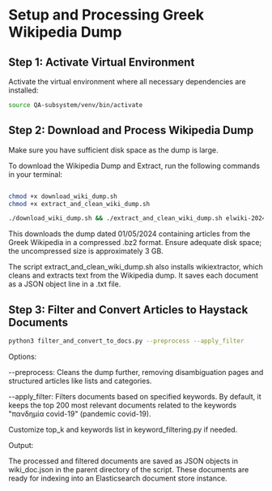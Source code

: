 # Setup and Processing Greek Wikipedia Dump

## Step 1: Activate Virtual Environment
Activate the virtual environment where all necessary dependencies are installed:

```bash
source QA-subsystem/venv/bin/activate
```

## Step 2: Download and Process Wikipedia Dump
Make sure you have sufficient disk space as the dump is large.

To download the Wikipedia Dump and Extract, run the following commands in your terminal:

```bash

chmod +x download_wiki_dump.sh
chmod +x extract_and_clean_wiki_dump.sh

./download_wiki_dump.sh && ./extract_and_clean_wiki_dump.sh elwiki-20240501-pages-articles-multistream.xml.bz2
```

This downloads the dump dated 01/05/2024 containing articles from the Greek Wikipedia in a compressed .bz2 format.
Ensure adequate disk space; the uncompressed size is approximately 3 GB.

The script extract_and_clean_wiki_dump.sh also installs wikiextractor, which cleans and extracts text from the Wikipedia dump. It saves each document as a JSON object line in a .txt file.

## Step 3: Filter and Convert Articles to Haystack Documents


``` bash
python3 filter_and_convert_to_docs.py --preprocess --apply_filter
```
Options:

--preprocess: Cleans the dump further, removing disambiguation pages and structured articles like lists and categories.

--apply_filter: Filters documents based on specified keywords. By default, it keeps the top 200 most relevant documents related to the keywords "πανδημία covid-19" (pandemic covid-19).

Customize top_k and keywords list in keyword_filtering.py if needed.

Output:

The processed and filtered documents are saved as JSON objects in wiki_doc.json in the parent directory of the script.
These documents are ready for indexing into an Elasticsearch document store instance.